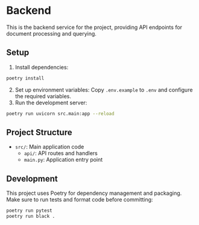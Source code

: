 # Backend

This is the backend service for the project, providing API endpoints for document processing and querying.

## Setup

1. Install dependencies:

```bash
poetry install
```

2. Set up environment variables:
   Copy `.env.example` to `.env` and configure the required variables.
3. Run the development server:

```bash
poetry run uvicorn src.main:app --reload
```

## Project Structure

- `src/`: Main application code
  - `api/`: API routes and handlers
  - `main.py`: Application entry point

## Development

This project uses Poetry for dependency management and packaging. Make sure to run tests and format code before committing:

```bash
poetry run pytest
poetry run black .
```
